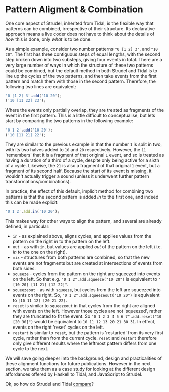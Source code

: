 # Pattern Aligment & Combination

One core aspect of Strudel, inherited from Tidal, is the flexible way that patterns can be combined, irrespective of their structure. Its declarative approach means a live coder does not have to think about the details of _how_ this is done, only _what_ is to be done.

As a simple example, consider two number patterns `"0 [1 2] 3"`, and `"10 20"`. The first has three contiguous steps of equal lengths, with the second step broken down into two substeps, giving four events in total. There are a very large number of ways in which the structure of these two patterns could be combined, but the default method in both Strudel and Tidal is to line up the cycles of the two patterns, and then take events from the first pattern and match them with those in the second pattern. Therefore, the following two lines are equivalent:

```js
'0 [1 2] 3'.add('10 20');
('10 [11 22] 23');
```

Where the events only partially overlap, they are treated as fragments
of the event in the first pattern. This is a little difficult to
conceptualise, but lets start by comparing the two patterns in the
following example:

```js
'0 1 2'.add('10 20');
('10 [11 21] 22');
```

They are similar to the previous example in that the number `1` is split in two, with its two halves added to `10` and `20` respectively. However, the `11` 'remembers' that it is a fragment of that original `1` event, and so is treated as having a duration of a third of a cycle, despite only being active for a sixth of a cycle. Likewise, the `21` is also a fragment of that original `1` event, but a fragment of its second half. Because the start of its event is missing, it wouldn't actually trigger a sound (unless it underwent further pattern transformations/combinations).

In practice, the effect of this default, implicit method for combining two patterns is that the second pattern is added _in_ to the first one, and indeed this can be made explicit:

```js
'0 1 2'.add.in('10 20');
```

This makes way for other ways to align the pattern, and several are already defined, in particular:

- `in` - as explained above, aligns cycles, and applies values from the pattern on the right _in_ to the pattern on the left.
- `out` - as with `in`, but values are applied _out_ of the pattern on the left (i.e. _in_ to the one on the right).
- `mix` - structures from both patterns are combined, so that the new events are not fragments but are created at intersections of events from both sides.
- `squeeze` - cycles from the pattern on the right are squeezed into events on the left. So that e.g. `"0 1 2".add.squeeze("10 20")` is equivalent to `"[10 20] [11 21] [12 22]"`.
- `squeezeout` - as with `squeeze`, but cycles from the left are squeezed into events on the right. So, `"0 1 2".add.squeezeout("10 20")` is equivalent to `[10 11 12] [20 21 22]`.
- `reset` is similar to `squeezeout` in that cycles from the right are aligned with events on the left. However those cycles are not 'squeezed', rather they are truncated to fit the event. So `"0 1 2 3 4 5 6 7".add.reset("10 [20 30]")` would be equivalent to `10 11 12 13 20 21 30 31`. In effect, events on the right 'reset' cycles on the left.
- `restart` is similar to `reset`, but the pattern is 'restarted' from its very first cycle, rather than from the current cycle. `reset` and `restart` therefore only give different results where the leftmost pattern differs from one cycle to the next.

We will save going deeper into the background, design and practicalities of these alignment functions for future publications. However in the next section, we take them as a case study for looking at the different design affordances offered by Haskell to Tidal, and JavaScript to Strudel.

Ok, so how do Strudel and Tidal [compare](/learn/strudel-vs-tidal)?